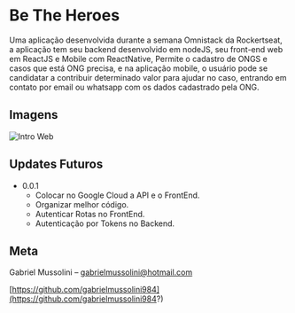 # Be The Heroes

Uma aplicação desenvolvida durante a semana Omnistack da Rockertseat, a aplicação tem seu backend desenvolvido em nodeJS, seu front-end web em ReactJS e Mobile com ReactNative, Permite o cadastro de ONGS e casos que está ONG precisa, e na aplicação mobile, o usuário pode se candidatar a contribuir determinado valor para ajudar no caso, entrando em contato por email ou whatsapp com os dados cadastrado pela ONG.

## Imagens

![Intro Web](https://github.com/gabrielmussolini984/Omnistack-11/raw/master/path/to/fotos/home.png)


## Updates Futuros

* 0.0.1
    * Colocar no Google Cloud a API e o FrontEnd.
    * Organizar melhor código.
    * Autenticar Rotas no FrontEnd.
    * Autenticação por Tokens no Backend.

## Meta

Gabriel Mussolini – gabrielmussolini@hotmail.com

[https://github.com/gabrielmussolini984](https://github.com/gabrielmussolini984?)
